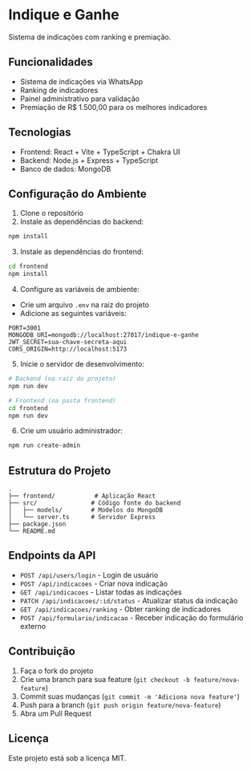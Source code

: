 # Indique e Ganhe

Sistema de indicações com ranking e premiação.

## Funcionalidades

- Sistema de indicações via WhatsApp
- Ranking de indicadores
- Painel administrativo para validação
- Premiação de R$ 1.500,00 para os melhores indicadores

## Tecnologias

- Frontend: React + Vite + TypeScript + Chakra UI
- Backend: Node.js + Express + TypeScript
- Banco de dados: MongoDB

## Configuração do Ambiente

1. Clone o repositório
2. Instale as dependências do backend:
```bash
npm install
```

3. Instale as dependências do frontend:
```bash
cd frontend
npm install
```

4. Configure as variáveis de ambiente:
- Crie um arquivo `.env` na raiz do projeto
- Adicione as seguintes variáveis:
```
PORT=3001
MONGODB_URI=mongodb://localhost:27017/indique-e-ganhe
JWT_SECRET=sua-chave-secreta-aqui
CORS_ORIGIN=http://localhost:5173
```

5. Inicie o servidor de desenvolvimento:
```bash
# Backend (na raiz do projeto)
npm run dev

# Frontend (na pasta frontend)
cd frontend
npm run dev
```

6. Crie um usuário administrador:
```bash
npm run create-admin
```

## Estrutura do Projeto

```
.
├── frontend/           # Aplicação React
├── src/               # Código fonte do backend
│   ├── models/        # Modelos do MongoDB
│   └── server.ts      # Servidor Express
├── package.json
└── README.md
```

## Endpoints da API

- `POST /api/users/login` - Login de usuário
- `POST /api/indicacoes` - Criar nova indicação
- `GET /api/indicacoes` - Listar todas as indicações
- `PATCH /api/indicacoes/:id/status` - Atualizar status da indicação
- `GET /api/indicacoes/ranking` - Obter ranking de indicadores
- `POST /api/formulario/indicacao` - Receber indicação do formulário externo

## Contribuição

1. Faça o fork do projeto
2. Crie uma branch para sua feature (`git checkout -b feature/nova-feature`)
3. Commit suas mudanças (`git commit -m 'Adiciona nova feature'`)
4. Push para a branch (`git push origin feature/nova-feature`)
5. Abra um Pull Request

## Licença

Este projeto está sob a licença MIT. 